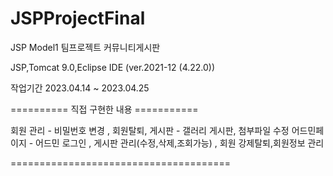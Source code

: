 # JSPProjectFinal
JSP Model1 팀프로젝트 커뮤니티게시판

JSP,Tomcat 9.0,Eclipse IDE (ver.2021-12 (4.22.0))

작업기간 2023.04.14 ~ 2023.04.25

========== 직접 구현한 내용 ===========

회원 관리 - 비밀번호 변경 , 회원탈퇴, 
게시판 - 갤러리 게시판, 첨부파일 수정
어드민페이지 - 어드민 로그인 , 게시판 관리(수정,삭제,조회가능) , 회원 강제탈퇴,회원정보 관리

======================================
